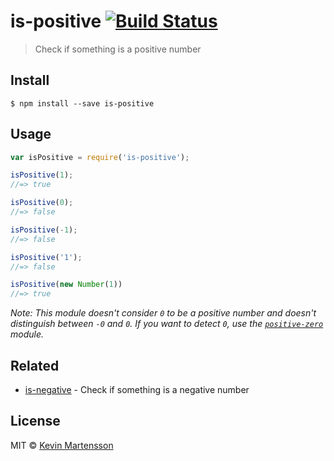 # is-positive [![Build Status](https://travis-ci.org/kevva/is-positive.svg?branch=master)](https://travis-ci.org/kevva/is-positive)

> Check if something is a positive number


## Install

```
$ npm install --save is-positive
```


## Usage

```js
var isPositive = require('is-positive');

isPositive(1);
//=> true

isPositive(0);
//=> false

isPositive(-1);
//=> false

isPositive('1');
//=> false

isPositive(new Number(1))
//=> true
```

_Note: This module doesn't consider `0` to be a positive number and doesn't distinguish between `-0` and `0`. If you want to detect `0`, use the [`positive-zero`](https://github.com/sindresorhus/positive-zero) module._


## Related

- [is-negative](https://github.com/kevva/is-negative) - Check if something is a negative number


## License

MIT © [Kevin Martensson](http://github.com/kevva)
